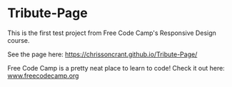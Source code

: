 # Tribute-Page

This is the first test project from Free Code Camp's Responsive Design course.

See the page here: https://chrissoncrant.github.io/Tribute-Page/

Free Code Camp is a pretty neat place to learn to code! Check it out here: www.freecodecamp.org
